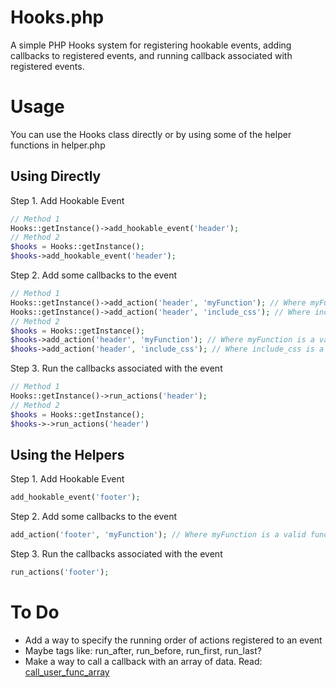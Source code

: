 # Hooks.php
A simple PHP Hooks system for registering hookable events, adding callbacks to registered events, and running callback associated with registered events.

# Usage
You can use the Hooks class directly or by using some of the helper functions in helper.php

## Using Directly

Step 1. Add Hookable Event

```php
// Method 1
Hooks::getInstance()->add_hookable_event('header');
// Method 2
$hooks = Hooks::getInstance();
$hooks->add_hookable_event('header');
```

Step 2. Add some callbacks to the event

```php
// Method 1
Hooks::getInstance()->add_action('header', 'myFunction'); // Where myFunction is a valid function
Hooks::getInstance()->add_action('header', 'include_css'); // Where include_css is a valid function
// Method 2
$hooks = Hooks::getInstance();
$hooks->add_action('header', 'myFunction'); // Where myFunction is a valid function
$hooks->add_action('header', 'include_css'); // Where include_css is a valid function
```

Step 3. Run the callbacks associated with the event

```php
// Method 1
Hooks::getInstance()->run_actions('header');
// Method 2
$hooks = Hooks::getInstance();
$hooks->->run_actions('header')
```

## Using the Helpers

Step 1. Add Hookable Event

```php
add_hookable_event('footer');
```

Step 2. Add some callbacks to the event

```php
add_action('footer', 'myFunction'); // Where myFunction is a valid function
```

Step 3. Run the callbacks associated with the event

```php
run_actions('footer');
```

# To Do
- Add a way to specify the running order of actions registered to an event
- Maybe tags like: run_after, run_before, run_first, run_last?
- Make a way to call a callback with an array of data. Read: [call_user_func_array](https://secure.php.net/manual/en/function.call-user-func-array.php)